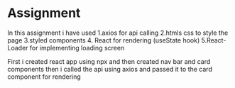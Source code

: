 # Assignment

In this assignment i have used 
1.axios for api calling 
2.htmls css to style the page
3.styled components 
4. React for rendering (useState hook)
5.React-Loader for implementing loading screen

First i created react app using npx and then created nav bar and card components then i called the api using axios and passed it to the card component for rendering
